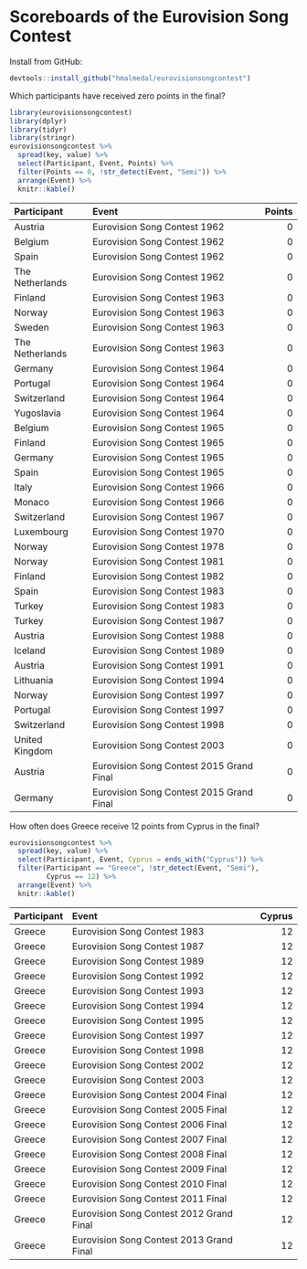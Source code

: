 <!-- README.md is generated from README.Rmd. Please edit that file -->
Scoreboards of the Eurovision Song Contest
==========================================

Install from GitHub:

``` r
devtools::install_github("hmalmedal/eurovisionsongcontest")
```

Which participants have received zero points in the final?

``` r
library(eurovisionsongcontest)
library(dplyr)
library(tidyr)
library(stringr)
eurovisionsongcontest %>%
  spread(key, value) %>%
  select(Participant, Event, Points) %>%
  filter(Points == 0, !str_detect(Event, "Semi")) %>%
  arrange(Event) %>%
  knitr::kable()
```

| Participant     | Event                                    |  Points|
|:----------------|:-----------------------------------------|-------:|
| Austria         | Eurovision Song Contest 1962             |       0|
| Belgium         | Eurovision Song Contest 1962             |       0|
| Spain           | Eurovision Song Contest 1962             |       0|
| The Netherlands | Eurovision Song Contest 1962             |       0|
| Finland         | Eurovision Song Contest 1963             |       0|
| Norway          | Eurovision Song Contest 1963             |       0|
| Sweden          | Eurovision Song Contest 1963             |       0|
| The Netherlands | Eurovision Song Contest 1963             |       0|
| Germany         | Eurovision Song Contest 1964             |       0|
| Portugal        | Eurovision Song Contest 1964             |       0|
| Switzerland     | Eurovision Song Contest 1964             |       0|
| Yugoslavia      | Eurovision Song Contest 1964             |       0|
| Belgium         | Eurovision Song Contest 1965             |       0|
| Finland         | Eurovision Song Contest 1965             |       0|
| Germany         | Eurovision Song Contest 1965             |       0|
| Spain           | Eurovision Song Contest 1965             |       0|
| Italy           | Eurovision Song Contest 1966             |       0|
| Monaco          | Eurovision Song Contest 1966             |       0|
| Switzerland     | Eurovision Song Contest 1967             |       0|
| Luxembourg      | Eurovision Song Contest 1970             |       0|
| Norway          | Eurovision Song Contest 1978             |       0|
| Norway          | Eurovision Song Contest 1981             |       0|
| Finland         | Eurovision Song Contest 1982             |       0|
| Spain           | Eurovision Song Contest 1983             |       0|
| Turkey          | Eurovision Song Contest 1983             |       0|
| Turkey          | Eurovision Song Contest 1987             |       0|
| Austria         | Eurovision Song Contest 1988             |       0|
| Iceland         | Eurovision Song Contest 1989             |       0|
| Austria         | Eurovision Song Contest 1991             |       0|
| Lithuania       | Eurovision Song Contest 1994             |       0|
| Norway          | Eurovision Song Contest 1997             |       0|
| Portugal        | Eurovision Song Contest 1997             |       0|
| Switzerland     | Eurovision Song Contest 1998             |       0|
| United Kingdom  | Eurovision Song Contest 2003             |       0|
| Austria         | Eurovision Song Contest 2015 Grand Final |       0|
| Germany         | Eurovision Song Contest 2015 Grand Final |       0|

How often does Greece receive 12 points from Cyprus in the final?

``` r
eurovisionsongcontest %>%
  spread(key, value) %>%
  select(Participant, Event, Cyprus = ends_with("Cyprus")) %>%
  filter(Participant == "Greece", !str_detect(Event, "Semi"),
         Cyprus == 12) %>%
  arrange(Event) %>%
  knitr::kable()
```

| Participant | Event                                    |  Cyprus|
|:------------|:-----------------------------------------|-------:|
| Greece      | Eurovision Song Contest 1983             |      12|
| Greece      | Eurovision Song Contest 1987             |      12|
| Greece      | Eurovision Song Contest 1989             |      12|
| Greece      | Eurovision Song Contest 1992             |      12|
| Greece      | Eurovision Song Contest 1993             |      12|
| Greece      | Eurovision Song Contest 1994             |      12|
| Greece      | Eurovision Song Contest 1995             |      12|
| Greece      | Eurovision Song Contest 1997             |      12|
| Greece      | Eurovision Song Contest 1998             |      12|
| Greece      | Eurovision Song Contest 2002             |      12|
| Greece      | Eurovision Song Contest 2003             |      12|
| Greece      | Eurovision Song Contest 2004 Final       |      12|
| Greece      | Eurovision Song Contest 2005 Final       |      12|
| Greece      | Eurovision Song Contest 2006 Final       |      12|
| Greece      | Eurovision Song Contest 2007 Final       |      12|
| Greece      | Eurovision Song Contest 2008 Final       |      12|
| Greece      | Eurovision Song Contest 2009 Final       |      12|
| Greece      | Eurovision Song Contest 2010 Final       |      12|
| Greece      | Eurovision Song Contest 2011 Final       |      12|
| Greece      | Eurovision Song Contest 2012 Grand Final |      12|
| Greece      | Eurovision Song Contest 2013 Grand Final |      12|
